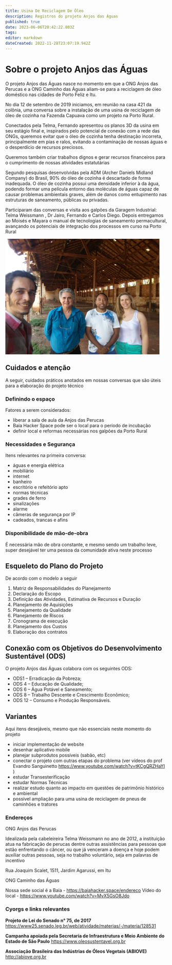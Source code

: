```yaml
---
title: Usina De Reciclagem De Óleo
description: Registros do projeto Anjos das Águas
published: true
date: 2023-06-06T20:42:22.803Z
tags: 
editor: markdown
dateCreated: 2022-11-28T23:07:19.942Z
---
```


# Sobre o projeto Anjos das Águas
O projeto Anjos das Águas nasce no momento em que a ONG Anjos das Perucas e a ONG Caminho das Águas aliam-se para a reciclagem de óleo doméstico nas cidades de Porto Feliz e Itu.

No dia 12 de setembro de 2019 iniciamos, em reunião na casa 421 da colônia, uma conversa sobre a instalação de uma usina de reciclagem de óleo de cozinha na Fazenda Capuava como um projeto na Porto Rural.

Conectados pela Telma, Fernando apresentou os planos 3D da usina em seu estágio final e, inspirados pelo potencial de conexão com a rede das ONGs, queremos evitar que o óleo de cozinha tenha destinação incorreta, principalmente em pias e ralos, evitando a contaminação de nossas águas e o desperdício de recursos preciosos.

Queremos também criar trabalhos dignos e gerar recursos financeiros para o cumprimento de nossas atividades estatutárias

Segundo pesquisas desenvolvidas pela ADM (Archer Daniels Midland Company) do Brasil, 90% do óleo de cozinha é descartado de forma inadequada. O óleo de cozinha possui uma densidade inferior à da água, podendo formar uma película entorno das moléculas de águas capaz de causar problemas ambientais graves, além de danos como entupimento nas estruturas de saneamento, públicas ou privadas.

Participaram das conversas e visita aos galpões da Garagem Industrial: Telma Weissmann , Dr Jairo, Fernando e Carlos Diego. Depois entregamos ao Moisés e Mayara o manual de tecnologias de saneamento permacultural, avançando os potenciais de integração dos processos em curso na Porto Rural

<img src="/uploads/porto-rural/anjos-das-aguas-portorural.jpeg" width="480" align="center">


## Cuidados e atenção

A seguir, cuidados práticos anotados em nossas conversas que são úteis para a elaboração do projeto técnico


### Definindo o espaço

Fatores a serem considerados:

- liberar a sala de aula da Anjos das Perucas
- Baia Hacker Space pode ser o local para o período de incubação
- definir local e reformas necessárias nos galpões da Porto Rural


### Necessidades e Segurança

Itens relevantes na primeira conversa:

- águas e energia elétrica
- mobiliário
- internet
- banheiro
- escritório e refeitório apto
- normas técnicas
- grades de ferro
- sinalizações
- alarme
- câmeras de segurança por IP
- cadeados, trancas e afins


### Disponibilidade de mão-de-obra

É necessária mão de obra constante, e mesmo sendo um trabalho leve, super desejável ter uma pessoa da comunidade ativa neste processo

## Esqueleto do Plano do Projeto

De acordo com o modelo a seguir

1.	Matriz de Responsabilidades do Planejamento
2.	Declaração do Escopo
3.	Definição das Atividades, Estimativa de Recursos e Duração
4.	Planejamento de Aquisições
5.	Planejamento da Qualidade
6.	Planejamento de Riscos
7.	Cronograma de execução
8.	Planejamento dos Custos
9.	Elaboração dos contratos

## Conexão com os Objetivos do Desenvolvimento Sustentável (ODS)

O projeto Anjos das Águas colabora com os seguintes ODS:

* ODS1 –  Erradicação da Pobreza;
* ODS 4 – Educação de Qualidade;
* ODS 6 – Água Potável e Saneamento;
* ODS 8 – Trabalho Descente e Crescimento Econômico;
* ODS 12 – Consumo e Produção Responsáveis.


## Variantes

Aqui itens desejáveis, mesmo que não essenciais neste momento do projeto

- iniciar implementação de website
- desenhar aplicativo mobile
- planejar subprodutos possíveis (sabão, etc)
- conectar o projeto com outras etapas do problema (ver vídeos do prof Evandro Sanguinetto https://www.youtube.com/watch?v=tKCgQRZHaYI )
- estudar Transesterificação
- estudar Normas Técnicas
- realizar estudo quanto ao impacto em questões de patrimônio histórico e ambiental
- possível ampliação para uma usina de reciclagem de pneus de caminhões e tratores


### Endereços

ONG Anjos das Perucas

Idealizada pela cabeleireira Telma Weissmann no ano de 2012, a instituição atua na fabricação de perucas dentre outras assistências para pessoas que estão enfrentando o câncer, ou que já venceram a doença e hoje podem auxiliar outras pessoas, seja no trabalho voluntário, seja em palavras de incentivo

Rua Joaquim Scalet, 1511, Jardim Agarussi, em Itu

ONG Caminho das Águas

Nossa sede social é a Baia - https://baiahacker.space/endereco
Vídeo do local - https://www.youtube.com/watch?v=MvX5GsO8Jdo

### Cyorgs e links relevantes

**Projeto de Lei do Senado n° 75, de 2017**
https://www25.senado.leg.br/web/atividade/materias/-/materia/128531

**Campanha apoiada pela Secretaria de Infraestrutura e Meio Ambiente do Estado de São Paulo**
https://www.oleosustentavel.org.br

**Associação Brasileira das Indústrias de Óleos Vegetais (ABIOVE)**
http://abiove.org.br

